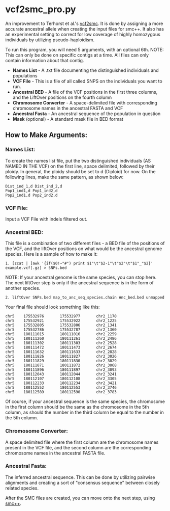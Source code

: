 # vcf2smc_pro.py

An improvement to Terhorst et al.'s [vcf2smc](https://github.com/popgenmethods/smcpp). It is done by assigning a more accurate ancestral allele when creating the input files for smc++. It also has an experimental setting to correct for low coverage of highly homozygous individuals by utilizing pseudo-haploidism.

To run this program, you will need 5 arguments, with an optional 6th. NOTE: This can only be done on specific contigs at a time. All files can only contain information about that contig.
* **Names List** - A .txt file documenting the distinguished individuals and populations
* **VCF File** - This is a file of all called SNPS on the individuals you want to run.
* **Ancestral BED** - A file of the VCF positions in the first three columns, and the LiftOver positions on the fourth column
* **Chromosome Converter** - A space-delimited file with corresponding chromosome names in the ancestral FASTA and VCF
* **Ancestral Fasta** - An ancestral sequence of the population in question
* **Mask** (optional) - A standard mask file in BED format

## How to Make Arguments:

### Names List:
To create the names list file, put the two distinguished individuals (AS NAMED IN THE VCF) on the first line, space delimited, followed by their ploidy. In general, the ploidy should be set to d (Diploid) for now. On the following lines, make the same pattern, as shown below:
```
Dist_ind_1,d Dist_ind_2,d
Pop1_ind1,d Pop1_ind2,d
Pop2_ind1,d Pop2_ind2,d
```
### VCF File:
Input a VCF File with indels filtered out.

### Ancestral BED:
This file is a combination of two different files - a BED file of the positions of the VCF, and the liftOver positions on what would be the ancestral genome species. Here is a sample of how to make it:
```
1. [zcat | ]awk '{if($0!~"#") print $1"\t"$2-1"\t"$2"\t"$1"_"$2}' example.vcf[.gz] > SNPs.bed
```
NOTE: If your ancestral genome is the same species, you can stop here. The next liftOver step is only if the ancestral sequence is in the form of another species.
```
2. liftOver SNPs.bed map_to_anc_seq_species.chain Anc_bed.bed unmapped
```
Your final file should look something like this:
```
chr5    175532976       175532977       chr2_1170
chr5    175532921       175532922       chr2_1225
chr5    175532805       175532806       chr2_1341
chr5    175532786       175532787       chr2_1360
chr5    180111015       180111016       chr2_2259
chr5    180111260       180111261       chr2_2486
chr5    180111302       180111303       chr2_2528
chr5    180111472       180111473       chr2_2674
chr5    180111632       180111633       chr2_2828
chr5    180111826       180111827       chr2_3026
chr5    180111829       180111830       chr2_3029
chr5    180111871       180111872       chr2_3068
chr5    180111896       180111897       chr2_3093
chr5    180112043       180112044       chr2_3241
chr5    180112107       180112108       chr2_3305
chr5    180112233       180112234       chr2_3421
chr5    180112552       180112553       chr2_3746
chr5    180112589       180112590       chr2_3783
```

Of course, if your ancestral sequence is the same species, the chromosome in the first column should be the same as the chromosome in the 5th column, as should the number in the third column be equal to the number in the 5th column.

### Chromosome Converter:
A space delimited file where the first column are the chromosome names present in the VCF file, and the second column are the corresponding chromosome names in the ancestral FASTA file.

### Ancestral Fasta:
The inferred ancestral sequence. This can be done by utilizing pairwise alignments and creating a sort of "consensus sequence" between closely related species.

After the SMC files are created, you can move onto the next step, using [smc++](https://github.com/popgenmethods/smcpp).
